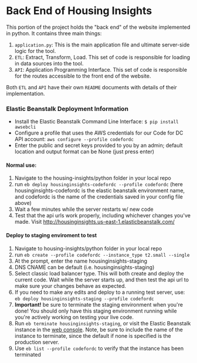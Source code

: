 # Back End of Housing Insights
This portion of the project holds the "back end" of the website implemented in python. It contains three main things:

1. `application.py`: This is the main application file and ultimate server-side logic for the tool.
2. `ETL`: Extract, Transform, Load. This set of code is responsible for loading in data sources into the tool.
3. `API`: Application Programming Interface. This set of code is responsible for the routes accessible to the front end of the website.

Both `ETL` and `API` have their own `README` documents with details of their implementation.

### Elastic Beanstalk Deployment Information
- Install the Elastic Beanstalk Command Line Interface: `$ pip install awsebcli`
- Configure a profile that uses the AWS credentials for our Code for DC API account: `aws configure --profile codefordc`
- Enter the public and secret keys provided to you by an admin; default location and output format can be None (just press enter)

#### Normal use:
1. Navigate to the housing-insights/python folder in your local repo
2. run `eb deploy housinginsights-codefordc --profile codefordc` (here housinginsights-codefordc is the elastic beanstalk environment name, and codefordc is the name of the credentials saved in your config file above)
3. Wait a few minutes while the server restarts w/ new code
4. Test that the api urls work properly, including whichever changes you've made. Visit http://housinginsights.us-east-1.elasticbeanstalk.com/

#### Deploy to staging enviroment to test
1. Navigate to housing-insights/python folder in your local repo
2. run `eb create --profile codefordc --instance_type t2.small --single`
3. At the prompt, enter the name housinginsights-staging
4. DNS CNAME can be default (i.e. housinginsights-staging)
5. Select classic load balancer type. This will both create and deploy the current code. Wait while the server starts up, and then test the api url to make sure your changes behave as expected.
6. If you need to make any edits and deploy to a running test server, use: `eb deploy housinginsights-staging --profile codefordc`
7. **Important!** be sure to terminate the staging environment when you're done! You should only have this staging environment running while you're actively working on testing your live code. 
8. Run `eb terminate housinginsights-staging`, or visit the Elastic Beanstalk instance in the [web console](https://codefordc.signin.aws.amazon.com/console).  Note, be sure to include the name of the instance to terminate, since the default if none is specified is the production server. 
9. Use `eb list --profile codefordc` to verify that the instance has been terminated
